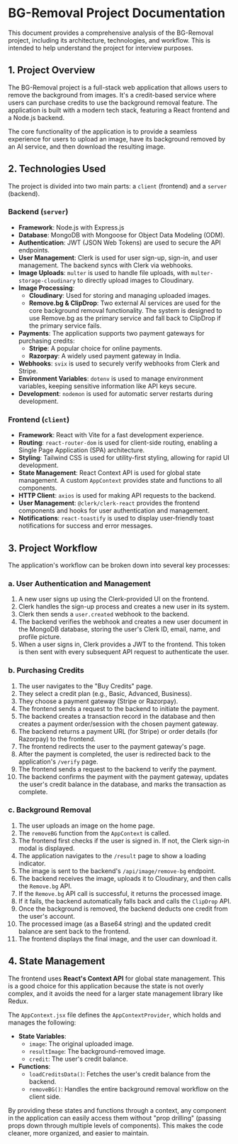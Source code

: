 
# BG-Removal Project Documentation

This document provides a comprehensive analysis of the BG-Removal project, including its architecture, technologies, and workflow. This is intended to help understand the project for interview purposes.

## 1. Project Overview

The BG-Removal project is a full-stack web application that allows users to remove the background from images. It's a credit-based service where users can purchase credits to use the background removal feature. The application is built with a modern tech stack, featuring a React frontend and a Node.js backend.

The core functionality of the application is to provide a seamless experience for users to upload an image, have its background removed by an AI service, and then download the resulting image.

## 2. Technologies Used

The project is divided into two main parts: a `client` (frontend) and a `server` (backend).

### Backend (`server`)

- **Framework**: Node.js with Express.js
- **Database**: MongoDB with Mongoose for Object Data Modeling (ODM).
- **Authentication**: JWT (JSON Web Tokens) are used to secure the API endpoints.
- **User Management**: Clerk is used for user sign-up, sign-in, and user management. The backend syncs with Clerk via webhooks.
- **Image Uploads**: `multer` is used to handle file uploads, with `multer-storage-cloudinary` to directly upload images to Cloudinary.
- **Image Processing**:
  - **Cloudinary**: Used for storing and managing uploaded images.
  - **Remove.bg & ClipDrop**: Two external AI services are used for the core background removal functionality. The system is designed to use Remove.bg as the primary service and fall back to ClipDrop if the primary service fails.
- **Payments**: The application supports two payment gateways for purchasing credits:
  - **Stripe**: A popular choice for online payments.
  - **Razorpay**: A widely used payment gateway in India.
- **Webhooks**: `svix` is used to securely verify webhooks from Clerk and Stripe.
- **Environment Variables**: `dotenv` is used to manage environment variables, keeping sensitive information like API keys secure.
- **Development**: `nodemon` is used for automatic server restarts during development.

### Frontend (`client`)

- **Framework**: React with Vite for a fast development experience.
- **Routing**: `react-router-dom` is used for client-side routing, enabling a Single Page Application (SPA) architecture.
- **Styling**: Tailwind CSS is used for utility-first styling, allowing for rapid UI development.
- **State Management**: React Context API is used for global state management. A custom `AppContext` provides state and functions to all components.
- **HTTP Client**: `axios` is used for making API requests to the backend.
- **User Management**: `@clerk/clerk-react` provides the frontend components and hooks for user authentication and management.
- **Notifications**: `react-toastify` is used to display user-friendly toast notifications for success and error messages.

## 3. Project Workflow

The application's workflow can be broken down into several key processes:

### a. User Authentication and Management

1.  A new user signs up using the Clerk-provided UI on the frontend.
2.  Clerk handles the sign-up process and creates a new user in its system.
3.  Clerk then sends a `user.created` webhook to the backend.
4.  The backend verifies the webhook and creates a new user document in the MongoDB database, storing the user's Clerk ID, email, name, and profile picture.
5.  When a user signs in, Clerk provides a JWT to the frontend. This token is then sent with every subsequent API request to authenticate the user.

### b. Purchasing Credits

1.  The user navigates to the "Buy Credits" page.
2.  They select a credit plan (e.g., Basic, Advanced, Business).
3.  They choose a payment gateway (Stripe or Razorpay).
4.  The frontend sends a request to the backend to initiate the payment.
5.  The backend creates a transaction record in the database and then creates a payment order/session with the chosen payment gateway.
6.  The backend returns a payment URL (for Stripe) or order details (for Razorpay) to the frontend.
7.  The frontend redirects the user to the payment gateway's page.
8.  After the payment is completed, the user is redirected back to the application's `/verify` page.
9.  The frontend sends a request to the backend to verify the payment.
10. The backend confirms the payment with the payment gateway, updates the user's credit balance in the database, and marks the transaction as complete.

### c. Background Removal

1.  The user uploads an image on the home page.
2.  The `removeBG` function from the `AppContext` is called.
3.  The frontend first checks if the user is signed in. If not, the Clerk sign-in modal is displayed.
4.  The application navigates to the `/result` page to show a loading indicator.
5.  The image is sent to the backend's `/api/image/remove-bg` endpoint.
6.  The backend receives the image, uploads it to Cloudinary, and then calls the `Remove.bg` API.
7.  If the `Remove.bg` API call is successful, it returns the processed image.
8.  If it fails, the backend automatically falls back and calls the `ClipDrop` API.
9.  Once the background is removed, the backend deducts one credit from the user's account.
10. The processed image (as a Base64 string) and the updated credit balance are sent back to the frontend.
11. The frontend displays the final image, and the user can download it.

## 4. State Management

The frontend uses **React's Context API** for global state management. This is a good choice for this application because the state is not overly complex, and it avoids the need for a larger state management library like Redux.

The `AppContext.jsx` file defines the `AppContextProvider`, which holds and manages the following:

- **State Variables**:
  - `image`: The original uploaded image.
  - `resultImage`: The background-removed image.
  - `credit`: The user's credit balance.
- **Functions**:
  - `loadCreditsData()`: Fetches the user's credit balance from the backend.
  - `removeBG()`: Handles the entire background removal workflow on the client side.

By providing these states and functions through a context, any component in the application can easily access them without "prop drilling" (passing props down through multiple levels of components). This makes the code cleaner, more organized, and easier to maintain.
